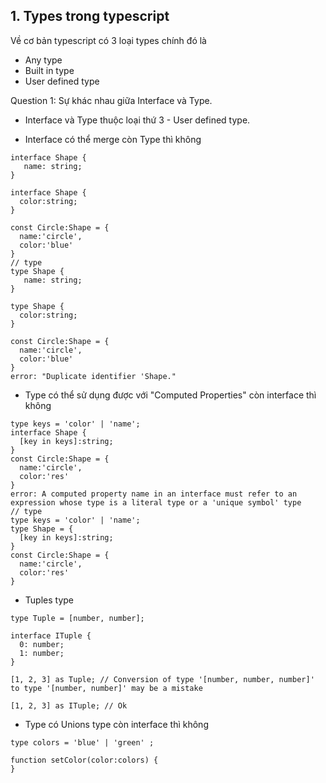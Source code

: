 ## 1. Types trong typescript
Về cơ bản typescript có 3 loại types chính đó là
- Any type
- Built in type
- User defined type

Question 1: Sự khác nhau giữa Interface và Type.

- Interface và Type thuộc loại thứ 3 - User defined type.

- Interface có thể merge còn Type thì không  
```
interface Shape {
   name: string;
}

interface Shape {
  color:string;
}

const Circle:Shape = {
  name:'circle',
  color:'blue'
}
// type
type Shape {
   name: string;
}

type Shape {
  color:string;
}

const Circle:Shape = {
  name:'circle',
  color:'blue'
}
error: "Duplicate identifier 'Shape."
```

- Type có thể sử dụng được với "Computed Properties" còn interface thì không  
```
type keys = 'color' | 'name';
interface Shape {
  [key in keys]:string;
}
const Circle:Shape = {
  name:'circle',
  color:'res'
}
error: A computed property name in an interface must refer to an expression whose type is a literal type or a 'unique symbol' type
// type
type keys = 'color' | 'name';
type Shape = {
  [key in keys]:string;
}
const Circle:Shape = {
  name:'circle',
  color:'res'
}
```

- Tuples type
```
type Tuple = [number, number];

interface ITuple {
  0: number;
  1: number;
}

[1, 2, 3] as Tuple; // Conversion of type '[number, number, number]' to type '[number, number]' may be a mistake

[1, 2, 3] as ITuple; // Ok
```
- Type có Unions type còn interface thì không  
```
type colors = 'blue' | 'green' ;

function setColor(color:colors) {
}
```
